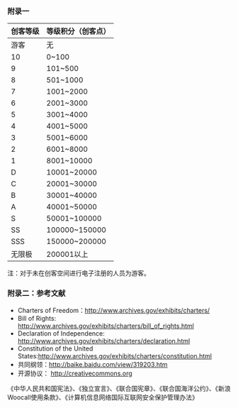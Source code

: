 ### 附录一


| 创客等级 | 等级积分（创客点） |
| -- | -- |
| 游客 | 无 |
| 10 | 0~100 |
| 9 | 101~500 |
| 8 | 501~1000 |
| 7 | 1001~2000 |
|6	|2001~3000
|5	|3001~4000
|4	|4001~5000
|3 |	5001~6000
|2 |	6001~8000
|1	| 8001~10000
|D	| 10001~20000
|C	| 20001~30000
|B	| 30001~40000
|A	| 40001~50000
|S	| 50001~100000
|SS	| 100000~150000
|SSS |	150000~200000
| 无限极 | 200001以上 |

注：对于未在创客空间进行电子注册的人员为游客。

### 附录二：参考文献

* Charters of Freedom：http://www.archives.gov/exhibits/charters/
* Bill of Rights: http://www.archives.gov/exhibits/charters/bill_of_rights.html
* Declaration of Independence: http://www.archives.gov/exhibits/charters/declaration.html
* Constitution of the United States:http://www.archives.gov/exhibits/charters/constitution.html
* 共同纲领：http://baike.baidu.com/view/319203.htm
* 开源协议： http://creativecommons.org

《中华人民共和国宪法》、《独立宣言》、《联合国宪章》、《联合国海洋公约》、《新浪Woocall使用条款》、《计算机信息网络国际互联网安全保护管理办法》
